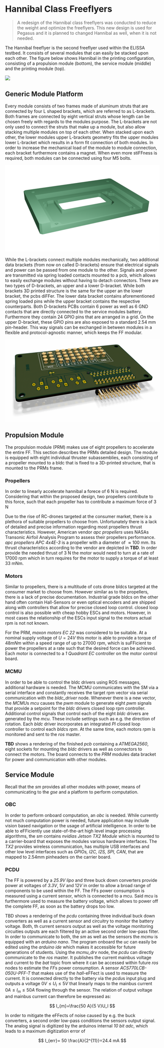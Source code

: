 # Hannibal Class Freeflyers

> A redesign of the Hannibal class freeflyers was conducted to reduce the weight and optimize the freeflyers. This new design is used for Pegasus and it is planned to changed Hannibal as well, when it is not needed. 

The Hannibal freeflyer is the second freeflyer used within the ELISSA testbed. It consists of several modules that can easily be stacked upon each other. The figure below shows Hannibal in the printing configuration, consisting of a propulsion module (bottom), the service module (middle) and the printing module (top).  

<img src="wiki/overview/graphics/hannibal.jpg" width="400">

<!-- ![The Hannibal freeflyer](graphics/hannibal.jpg) -->

## Generic Module Platform

Every module  consists of two frames made of aluminum struts that are connected by four L shaped brackets, which are  referred to as L-brackets. Both frames are connected by eight vertical struts whose length can be chosen freely with regards to the modules purpose. The L-brackets are not only used to connect the struts that make up a module, but also allow stacking multiple modules on top of each other. When stacked upon each other, the lower modules upper L-brackets geometry fits the upper modules lower L-bracket which results in a form fit connection of both modules. In order to increase the mechanical load of the module to module connection, each bracket furthermore contains a magnet. When even more stiFFness is required, both modules can be connected using four M5 bolts.

![FF](graphics/dBracket.png)

While the L-brackets connect multiple modules mechanically, two additional data brackets (from now on called D-brackets) ensure that electrical signals and power can be passed from one module to the other. Signals and power are transmitted via spring loaded contacts mounted to a pcb, which allows to easily exchange modules without having to detach connectors. There are two types of D-brackets, an upper and a lower D-bracket. While both brackets 3D printed structure is the same for the upper an the lower bracket, the pcbs diFFer. The lower data bracket contains aforementioned spring loaded pins while the upper bracket contains the respective counterparts. Both D-brackets PCBs contain 6 power as well as 6 GND contacts that are directly connected to the service modules battery. Furthermore they contain 24 GPIO pins that are arranged in a grid. On the upper D-bracket, these GPIO pins are also exposed to a standard 2.54 mm pin-header. This way signals can be exchanged in between modules in a flexible and protocol-agnostic manner, which keeps the FF modular.

![FF](graphics/pcb_upper.png)

## Propulsion Module

The propulsion module (PRM) makes use of eight propellers to accelerate the entire FF. This section describes the PRMs detailed design. The module is equipped with eight individual thruster subassemblies, each consisting of a propeller mounted to a bldc that is fixed to a 3D-printed structure, that is mounted to the PRMs frame. 

### Propellers

In order to linearly accelerate hannibal a forece of 6 N is required. Considering that within the proposed design, two propellers contribute to this force, such that each propeller has to contribute a maximum force of 3 N

Due to the rise of RC-drones targeted at the consumer market, there is a plethora of suitable propellers to choose from. Unfortunately there is a lack of detailed and precise information regarding most propellers thrust characteristics. However, American vendor *apc propellers* uses NASAs Transonic Airfoil Analysis Program to assess their propellers performance. *apc propellers APC 4x4E-3* is a propeller with a diameter of $\approx 100$ mm. Its thrust characteristics according to the vendor are depicted in **TBD**. In order provide the needed thrust of 3 N the motor would need to turn at a rate of 17000 rpm which in turn requires for the motor to supply a torque of at least 33 mNm.

### Motors

Similar to propellers, there is a multitude of cots drone bldcs targeted at the consumer market to choose from. However similar as to the propellers, there is a lack of precise documentation. Industrial grade bldcs on the other hand often contain Hall-Sensors or even optical encoders and are shipped along with controllers that allow for precise closed loop control. closed loop control is also possible with cheap hobby ESCs and motors. However, in most cases the relationship of the ESCs input signal to the motors actual rpm is not not known.

For the PRM, *maxon motors EC 22* was considered to be suitable. At a nominal supply voltage of $U=24V$ this motor is able to provide a torque of $48 mNm$ within a speed range of up to $27000$ rpm, which is suFFicient to power the propellers at a rate such that the desired force can be achieved. Each motor is connected to a *1 Quadrant EC* controller on the motor control board.

### MCMU

In order to be able to control the bldc drivers using ROS messages, additional hardware is needed. The MCMU communicates with the SM via a serial interface and constantly receives the target rpm vector via serial communication with the *bldc_driver* node. Whenever there is a new vector, the *MCMU*s *mcu* causes the *pwm* module to generate eight *pwm* signals that provide a setpoint for the *bldc* drivers closed loop rpm controller. Additional control signals that control each of the eight *bldc* drivers are generated by the *mcu*. These include settings such as e.g. the direction of rotation. Each *bldc* driver incorporates an integrated *PI* closed loop controller to control each *bldc*s *rpm*. At the same time, each motors *rpm* is monitored and sent to the *ros* master. 

**TBD** shows a rendering of the finished *pcb* containing a *ATMEGA2560*, eight sockets for mounting the *bldc* drivers as well as connectors to connect the motors. The board connects to the *PRM* modules data bracket for power and communication with other modules.

## Service Module

Recall that the *sm* provides all other modules with power, means of communicating to the *gse* and a platform to perform computation. 

### OBC

In order to perform onboard computation, an *obc* is needed. While currently not much computation power is needed, future application may include vision based navigation or the usage of artificial intelligence. In order to be able to eFFiciently use state-of-the-art high level image processing algorithms, the *sm* contains *nvidias Jetson TX2 Module* which is mounted to a carrier-board that exposes the modules various hardware interfaces. The *TX2* provides wireless communication, has multiple USB interfaces and other low level interfaces such as *GPIOs, I2C, I2S, SPI, CAN*, that are mapped to $2.54$mm pinheaders on the carrier board.

### PCDU

The FF is powered by a *25.9V* *lipo* and three buck down converters provide power at voltages of *3.3V*, $5V$ and $12V$ in order to allow a broad range of components to be used within the FF. The FFs power consumption is measured using a current sensor, which is connected to a mcu. Said mcu is furthermore used to measure the battery voltage, which allows to power off the complete FF, as soon as the battery drops too low.

TBD shows a rendering of the *pcdu* containing three individual buck down converters as well as a current sensor and circuitry to monitor the battery voltage. Both, th current sensors output as well as the voltage monitoring circuities outputs are each filtered by an active second order low-pass filter. In order to communicate to both, the *sm* as well as the sensors the *mcmu* is equipped with an *arduino nano*. The program onboard the *uc* can easily be edited using the *arduino ide* which makes it accessible for future generations of students. Using the *mcmu_drv* node, the *pcdu* can directly communicate to the *ros* master. It publishes the current mainbus voltage and current to the *bat* topic from where it can be accessed within future *ros* nodes to estimate the *FF*s power consumption. A sensor *ACS770LCB-050U-PFF-T* that makes use of the *hall*-eFFect is used to measure the current. It is connected directly to the battery via the *pcdu*s input plug and outputs a voltage $0 V \leq U_I \leq 5 V$ that linearly maps to the mainbus current $0A \leq I_m \leq 50A$ flowing through the sensor. The relation of output voltage and mainbus current can therefore be expressed as:

$$
I_{m}=\frac{50 A}{5 V}U_I
$$

In order to mitigate the eFFects of noise caused by e.g. the buck converters, a second order low-pass conditions the sensors output signal. The analog signal is digitized by the arduinos internal *10 bit* *adc*, which leads to a maximum digitization error of 

$$
I_{err}= 50 \frac{A}{2^{11}}=24.4 mA
$$

